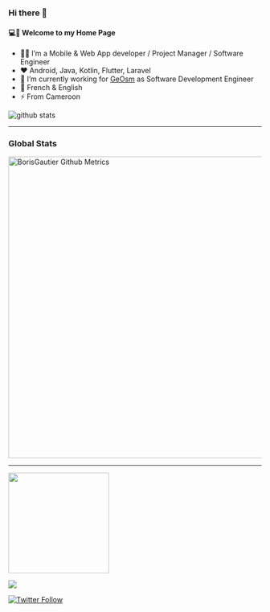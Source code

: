 ### Hi there 👋


#### 💻💫 Welcome to my Home Page

- 👨‍💻 I’m a Mobile & Web App developer / Project Manager / Software Engineer
- ❤️ Android, Java, Kotlin, Flutter, Laravel
- 🔭 I’m currently working for [GeOsm](https://github.com/GeOsm-Project) as Software Development Engineer
- 💬 French & English
- ⚡ From Cameroon

![github stats](https://github-readme-stats.vercel.app/api?username=BorisGautier&show_icons=true)

---

### Global Stats
<p>
    <img width="600"  
         src="https://metrics.lecoq.io/BorisGautier?id=BorisGautier" 
         alt="BorisGautier Github Metrics"
     />
</p>

---

<img src="https://wakatime.com/share/@Boris_Gautier/dc88bdfb-f9de-495b-82da-8993328f1ca9.svg" style="width:200px;height:200px"></img>

<img src="https://wakatime.com/share/@Boris_Gautier/3685602b-6450-4bde-be22-d91eb5c99d4d.svg"></img>

[![Twitter Follow](https://img.shields.io/twitter/follow/Boris_Gauty.svg?style=social)](https://twitter.com/Boris_Gauty)


